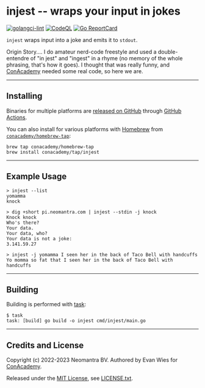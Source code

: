 # injest -- wraps your input in jokes

[![golangci-lint](https://github.com/conacademy/injest/actions/workflows/golangci-lint.yml/badge.svg)](https://github.com/conacademy/injest/actions/workflows/golangci-lint.yml)
[![CodeQL](https://github.com/conacademy/injest/actions/workflows/codeql-analysis.yml/badge.svg)](https://github.com/conacademy/injest/actions/workflows/codeql-analysis.yml)
[![Go ReportCard](https://goreportcard.com/badge/conacademy/injest)](http://goreportcard.com/report/conacademy/injest)

`injest` wraps input into a joke and emits it to `stdout`.

Origin Story.... I do amateur nerd-code freestyle and used a double-entendre of "in jest" and "ingest" in a rhyme (no memory of the whole phrasing, that's how it goes).   I thought that was really funny, and [ConAcademy](https://github.com/conacademy) needed some real code, so here we are.

----

## Installing

Binaries for multiple platforms are [released on GitHub](https://github.com/conacademy/injest/releases) through [GitHub Actions](https://github.com/conacademy/injest/actions).

You can also install for various platforms with [Homebrew](https://brew.sh) from [`conacademy/homebrew-tap`](https://github.com/conacademy/homebrew-tap):

```
brew tap conacademy/homebrew-tap
brew install conacademy/tap/injest
```

----

## Example Usage

```
> injest --list
yomamma
knock

> dig +short pi.neomantra.com | injest --stdin -j knock
Knock knock
Who's there?
Your data.
Your data, who?
Your data is not a joke:
3.141.59.27

> injest -j yomamma I seen her in the back of Taco Bell with handcuffs
Yo momma so fat that I seen her in the back of Taco Bell with handcuffs
```

----

## Building

Building is performed with [task](https://taskfile.dev/):

```
$ task
task: [build] go build -o injest cmd/injest/main.go
```

----

## Credits and License

Copyright (c) 2022-2023 Neomantra BV.  Authored by Evan Wies for [ConAcademy](https://github.com/conacademy).

Released under the [MIT License](https://en.wikipedia.org/wiki/MIT_License), see [LICENSE.txt](./LICENSE.txt).

